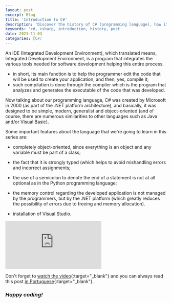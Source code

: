 ```yaml
---
layout: post
excerpt: Blog
title: 'Introduction to C#'
description: 'Discover the history of C# (programming language), how it came about and its strengths. Get answers to your questions with the summary presented.'
keywords: 'c#, csharp, introduction, history, post'
date: 2021-11-03
categories: [C#]
---
```


An IDE (Integrated Development Environment), which translated means, Integrated Development Environment, is a program that integrates the various tools needed for software development helping this entire process.

- in short, its main function is to help the programmer edit the code that will be used to create your application, and then, yes, compile it;
- such compilation is done through the compiler which is the program that analyzes and generates the executable of the code that was developed.

Now talking about our programming language, C# was created by Microsoft in 2000 (as part of the .NET platform architecture), and basically, it was designed to be simple, modern, generalist and object-oriented (and of course, there are numerous similarities to other languages ​​such as Java and/or Visual Basic).

Some important features about the language that we're going to learn in this series are:

- completely object-oriented, since everything is an object and any variable must be part of a class;
- the fact that it is strongly typed (which helps to avoid mishandling errors and incorrect assignments;
- the use of a semicolon to denote the end of a statement is not at all optional as in the Python programming language;
- the memory control regarding the developed application is not managed by the programmers, but by the .NET platform (which greatly reduces the possibility of errors due to freeing and memory allocation).

- installation of Visual Studio.

<div class="video-container">
  <iframe src="https://www.youtube.com/embed/JuVlWkNqRMA" frameborder="0" allowfullscreen></iframe>
</div>

Don't forget to [watch the video](https://youtu.be/JuVlWkNqRMA){:target="\_blank"} and you can always read this post [in Portuguese](https://caffeinealgorithm.com/blog/introducao-ao-csharp/){:target="\_blank"}.

### _Happy coding!_
